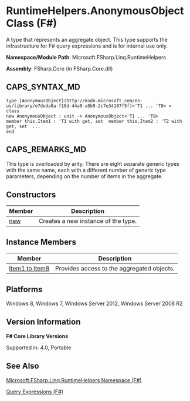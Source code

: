 # RuntimeHelpers.AnonymousObject Class (F#)

A type that represents an aggregate object. This type supports the infrastructure for F# query expressions and is for internal use only.

**Namespace/Module Path**: Microsoft.FSharp.Linq.RuntimeHelpers

**Assembly**: FSharp.Core (in FSharp.Core.dll)


## CAPS_SYNTAX_MD

```
type [AnonymousObject](http://msdn.microsoft.com/en-us/library/e7deda0a-f18d-44a0-a5b9-2c7e34107f5f)<'T1 ... 'T8> =
class
new AnonymousObject : unit -> AnonymousObject<'T1 ... 'T8>
member this.Item1 : 'T1 with get, set  member this.Item2 : 'T2 with get, set  ...
end
```

## CAPS_REMARKS_MD
This type is overloaded by arity. There are eight separate generic types with the same name, each with a different number of generic type parameters, depending on the number of items in the aggregate.


## Constructors


|Member|Description|
|------|-----------|
|[new](http://msdn.microsoft.com/en-us/library/5f258a32-5612-47a1-a485-37979174b230)|Creates a new instance of the type.|

## Instance Members


|Member|Description|
|------|-----------|
|[Item1 to Item8](http://msdn.microsoft.com/en-us/library/1506fdce-e768-4e79-9d65-d2fd902b4ba0)|Provides access to the aggregated objects.|

## Platforms
Windows 8, Windows 7, Windows Server 2012, Windows Server 2008 R2


## Version Information
**F# Core Library Versions**

Supported in: 4.0, Portable




## See Also
[Microsoft.FSharp.Linq.RuntimeHelpers Namespace &#40;F&#35;&#41;](Microsoft.FSharp.Linq.RuntimeHelpers+Namespace+%28F%23%29.md)

[Query Expressions (F#)](http://msdn.microsoft.com/en-us/library/ff72235c-3ad8-4215-8679-2754484823db)

